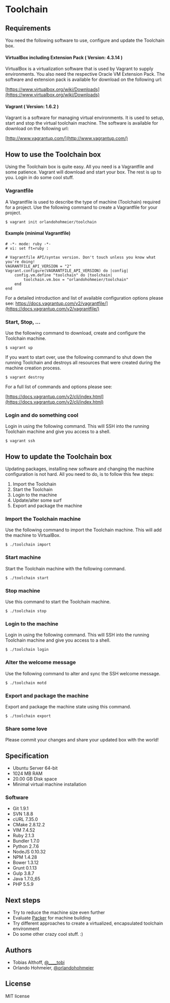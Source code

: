 # Toolchain

## Requirements

You need the following software to use, configure and update the Toolchain box.

#### VirtualBox including Extension Pack ( Version: 4.3.14 )

VirtualBox is a virtualization software that is used by Vagrant to supply environments. You also need the respective Oracle VM Extension Pack. The software and extension pack is available for download on the following url:

[https://www.virtualbox.org/wiki/Downloads](https://www.virtualbox.org/wiki/Downloads)

#### Vagrant ( Version: 1.6.2 )

Vagrant is a software for managing virtual environments. It is used to setup, start and stop the virtual toolchain machine.
The software is available for download on the following url:

[http://www.vagrantup.com/](http://www.vagrantup.com/)

## How to use the Toolchain box

Using the Toolchain box is quite easy. All you need is a Vagrantfile and some patience. Vagrant will download and start your box. The rest is up to you. Login in do some cool stuff.

### Vagrantfile

A Vagrantfile is used to describe the type of machine (Toolchain) required for a project. Use the following command to create a Vagrantfile for your project.

	$ vagrant init orlandohohmeier/toolchain

#### Example (minimal Vagrantfile)

	# -*- mode: ruby -*-
	# vi: set ft=ruby :

	# Vagrantfile API/syntax version. Don't touch unless you know what you're doing!
	VAGRANTFILE_API_VERSION = "2"
	Vagrant.configure(VAGRANTFILE_API_VERSION) do |config|
	  	config.vm.define "toolchain" do |toolchain|
	  		toolchain.vm.box = "orlandohohmeier/toolchain"
	  	end
	end

For a detailed introduction and list of available configuration options please see:
https://docs.vagrantup.com/v2/vagrantfile/](https://docs.vagrantup.com/v2/vagrantfile/)

### Start, Stop, …

Use the following command to download, create and configure the Toolchain machine.

	$ vagrant up
	
If you want to start over, use the following command to shut down the running Toolchain and destroys all resources that were created during the machine creation process.

	$ vagrant destroy
	
For a full list of commands and options please see:

[https://docs.vagrantup.com/v2/cli/index.html](https://docs.vagrantup.com/v2/cli/index.html) 

### Login and do something cool

Login in using the following command. This will SSH into the running Toolchain machine and give you access to a shell.

	$ vagrant ssh

## How to update the Toolchain box

Updating packages, installing new software and changing the machine configuration is not hard. All you need to do, is to follow this few steps:

1. Import the Toolchain
2. Start the Toolchain 
3. Login to the machine
4. Update/alter some surf
5. Export and package the machine

### Import the Toolchain machine

Use the following command to import the Toolchain machine. This will add the machine to VirtualBox.

	$ ./toolchain import

### Start machine
	
Start the Toolchain machine with the following command. 

	$ ./toolchain start
	
### Stop machine
	
Use this command to start the Toolchain machine. 
	
	$ ./toolchain stop 

### Login to the machine

Login in using the following command. This will SSH into the running Toolchain machine and give you access to a shell.
	
	$ ./toolchain login

### Alter the welcome message	

Use the following command to alter and sync the SSH welcome message.
		
	$ ./toolchain motd
	
### Export and package the machine

Export and package the machine state using this command.
	
	$ ./toolchain export

### Share some love

Please commit your changes and share your updated box with the world!


## Specification

* Ubuntu Server 64-bit
* 1024 MB RAM
* 20.00 GB Disk space
* Minimal virtual machine installation

### Software

* Git 1.9.1
* SVN 1.8.8
* cURL 7.35.0
* CMake 2.8.12.2
* VIM 7.4.52
* Ruby 2.1.3
* Bundler 1.7.0
* Python 2.7.6
* NodeJS 0.10.32
* NPM 1.4.28
* Bower 1.3.12
* Grunt 0.1.13
* Gulp 3.8.7
* Java 1.7.0_65
* PHP 5.5.9

## Next steps

* Try to reduce the machine size even further
* Evaluate [Packer](http://www.packer.io/) for machine building
* Try different approaches to create a virtualized, encapsulated toolchain environment
* Do some other crazy cool stuff. :)
   	
## Authors

* Tobias Althoff, [@____tobi](https://twitter.com/____tobi)
* Orlando Hohmeier, [@orlandohohmeier](https://twitter.com/orlandohohmeier)
 
## License

MIT license
